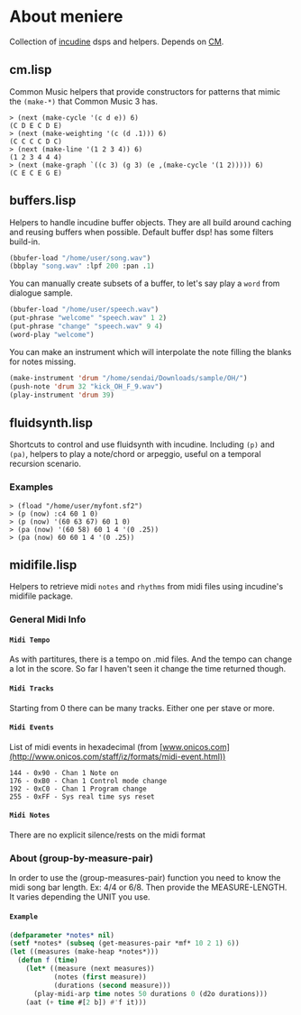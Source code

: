 # About meniere

Collection of [incudine](http://incudine.sourceforge.net/) dsps and helpers. Depends on [CM](https://github.com/ormf/cm/).

## cm.lisp

Common Music helpers that provide constructors for patterns that mimic the `(make-*)` that Common Music 3 has.

```
> (next (make-cycle '(c d e)) 6)
(C D E C D E)
> (next (make-weighting '(c (d .1))) 6)
(C C C C D C)
> (next (make-line '(1 2 3 4)) 6)
(1 2 3 4 4 4)
> (next (make-graph `((c 3) (g 3) (e ,(make-cycle '(1 2))))) 6)
(C E C E G E)
```

## buffers.lisp
Helpers to handle incudine buffer objects. They are all build around caching and reusing buffers when possible. Default buffer dsp! has some filters build-in.

```lisp
(bbufer-load "/home/user/song.wav")
(bbplay "song.wav" :lpf 200 :pan .1)
```

You can manually create subsets of a buffer, to let's say play a `word` from dialogue sample.

```lisp
(bbufer-load "/home/user/speech.wav")
(put-phrase "welcome" "speech.wav" 1 2)
(put-phrase "change" "speech.wav" 9 4)
(word-play "welcome")
```

You can make an instrument which will interpolate the note filling the blanks for notes missing.

```lisp
(make-instrument 'drum "/home/sendai/Downloads/sample/OH/")
(push-note 'drum 32 "kick_OH_F_9.wav")
(play-instrument 'drum 39)
```

## fluidsynth.lisp
Shortcuts to control and use fluidsynth with incudine. Including `(p)` and `(pa)`, helpers to play a note/chord or arpeggio, useful on a temporal recursion scenario.

### Examples
```
> (fload "/home/user/myfont.sf2")
> (p (now) :c4 60 1 0)
> (p (now) '(60 63 67) 60 1 0)
> (pa (now) '(60 58) 60 1 4 '(0 .25))
> (pa (now) 60 60 1 4 '(0 .25))
```

## midifile.lisp

Helpers to retrieve midi `notes` and `rhythms` from midi files using incudine's midifile package.

### General Midi Info

#### `Midi Tempo`
As with partitures, there is a tempo on .mid files. And the tempo can change a lot in the score. So far I haven't seen it change the time returned though.

#### `Midi Tracks`
Starting from 0 there can be many tracks. Either one per stave or more.

#### `Midi Events`
List of midi events in hexadecimal (from [www.onicos.com](http://www.onicos.com/staff/iz/formats/midi-event.html))

```
144 - 0x90 - Chan 1 Note on
176 - 0xB0 - Chan 1 Control mode change
192 - 0xC0 - Chan 1 Program change
255 - 0xFF - Sys real time sys reset
```

#### `Midi Notes`
There are no explicit silence/rests on the midi format

### About (group-by-measure-pair)

In order to use the (group-measures-pair) function you need to know
the midi song bar length. Ex: 4/4 or 6/8.  Then provide the
MEASURE-LENGTH. It varies depending the UNIT you use.

#### `Example`
```lisp
(defparameter *notes* nil)
(setf *notes* (subseq (get-measures-pair *mf* 10 2 1) 6))
(let ((measures (make-heap *notes*)))
  (defun f (time)
    (let* ((measure (next measures))
           (notes (first measure))
           (durations (second measure)))
      (play-midi-arp time notes 50 durations 0 (d2o durations)))
    (aat (+ time #[2 b]) #'f it)))
```
